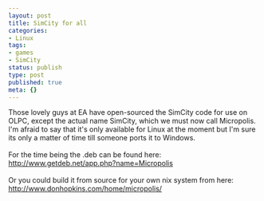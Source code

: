 ```yaml
---
layout: post
title: SimCity for all
categories:
- Linux
tags:
- games
- SimCity
status: publish
type: post
published: true
meta: {}
---
```

Those lovely guys at EA have open-sourced the SimCity code for use on OLPC, except the actual name SimCity, which we must now call Micropolis. I'm afraid to say that it's only available for Linux at the moment but I'm sure its only a matter of time till someone ports it to Windows.<br /><br />For the time being the .deb can be found here:<br />http://www.getdeb.net/app.php?name=Micropolis<br /><br />Or you could build it from source for your own nix system from here:<br />http://www.donhopkins.com/home/micropolis/
